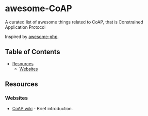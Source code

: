 # awesome-CoAP

A curated list of awesome things related to CoAP, that is Constrained Application Protocol

Inspired by [awesome-php](https://github.com/ziadoz/awesome-php).

## Table of Contents
- [Resources](#resources)
    - [Websites](#websites)

## Resources

### Websites
* [CoAP wiki](https://en.wikipedia.org/wiki/Constrained_Application_Protocol) - Brief introduction.
